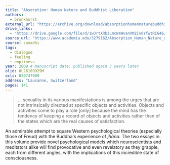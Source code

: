 ```yaml
---
title: "Absorption: Human Nature and Buddhist Liberation"
authors:
  - bronkhorst
external_url: "https://archive.org/download/absorptionhumannaturebuddhistliberationjohannesbronkhorst_919_b/Absorption%20Human%20Nature%20%26%20Buddhist%20Liberation%20Johannes%20Bronkhorst.pdf"
drive_links:
  - "https://drive.google.com/file/d/1wJrtXRkJLmcN4WvanVM2Iv0YfwtRIG46/view?usp=drivesdk"
source_url: "https://www.academia.edu/3279162/Absorption_Human_Nature_and_Buddhist_Liberation"
course: samadhi
tags:
  - dialogue
  - feeling
  - emptiness
year: 2009 # manuscript date; published again 3 years later
olid: OL26189929M
oclc: 820747909
address: "Lausanne, Switzerland"
pages: 141
---
```


> ... sexuality in its various manifestations is among the urges that are not intrinsically directed at specific objects and activities.
Objects and activities come to play a role [only] because the mind has the tendency of keeping a record of objects and activities rather than of the states which are the real causes of satisfaction.

An admirable attempt to square Western psychological theories (especially those of Freud) with the Buddha's experience of *jhāna*.
The two essays in this volume provide novel psychological models which neuroscientists and meditators alike will find provocative and even revelatory as they grapple, each from different angles, with the implications of this incredible state of consciousness.
